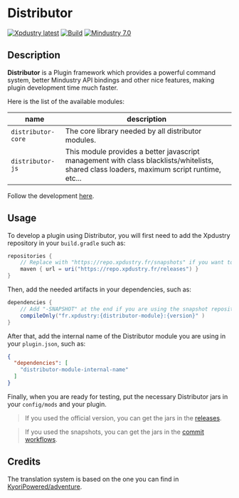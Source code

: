 # Distributor

[![Xpdustry latest](https://repo.xpdustry.fr/api/badge/latest/releases/fr/xpdustry/distributor-core?color=00FFFF&name=Distributor&prefix=v)](https://github.com/Xpdustry/Distributor/releases)
[![Build](https://github.com/Xpdustry/Distributor/actions/workflows/build.yml/badge.svg?branch=master)](https://github.com/Xpdustry/Distributor/actions/workflows/build.yml)
[![Mindustry 7.0 ](https://img.shields.io/badge/Mindustry-7.0-ffd37f)](https://github.com/Anuken/Mindustry/releases)

## Description

**Distributor** is a Plugin framework which provides a powerful command system, better Mindustry API
bindings and other nice features, making plugin development time much faster.

Here is the list of the available modules:

| name               | description                                                                                                                                |
|--------------------|--------------------------------------------------------------------------------------------------------------------------------------------|
| `distributor-core` | The core library needed by all distributor modules.                                                                                        |
| `distributor-js`   | This module provides a better javascript management with class blacklists/whitelists, shared class loaders, maximum script runtime, etc... |

Follow the development [here](https://github.com/orgs/Xpdustry/projects/3). 

## Usage

To develop a plugin using Distributor, you will first need to add the Xpdustry repository in
your `build.gradle` such as:

```gradle
repositories {
    // Replace with "https://repo.xpdustry.fr/snapshots" if you want to use snapshots
    maven { url = uri("https://repo.xpdustry.fr/releases") }
}
```

Then, add the needed artifacts in your dependencies, such as:

```gradle
dependencies {
    // Add "-SNAPSHOT" at the end if you are using the snapshot repository
    compileOnly("fr.xpdustry:{distributor-module}:{version}" )
}
```

After that, add the internal name of the Distributor module you are using in your `plugin.json`,
such as:

```json
{
  "dependencies": [
    "distributor-module-internal-name"
  ]
}
```

Finally, when you are ready for testing, put the necessary Distributor jars in your `config/mods`
and your plugin.

> If you used the official version, you can get the jars in the [releases](https://github.com/Xpdustry/Distributor/releases).

> If you used the snapshots, you can get the jars in the [commit workflows](https://github.com/Xpdustry/Distributor/actions/workflows/commit.yml).

## Credits

The translation system is based on the one you can find in [KyoriPowered/adventure](https://github.com/KyoriPowered/adventure).
